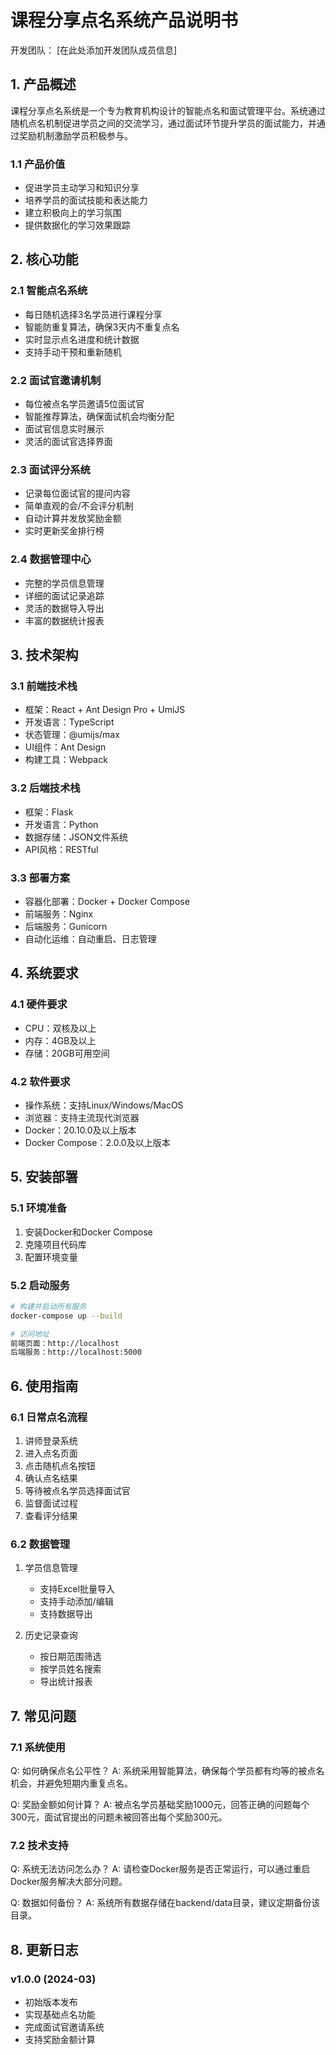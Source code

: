 # 课程分享点名系统产品说明书

开发团队：
[在此处添加开发团队成员信息]

## 1. 产品概述

课程分享点名系统是一个专为教育机构设计的智能点名和面试管理平台。系统通过随机点名机制促进学员之间的交流学习，通过面试环节提升学员的面试能力，并通过奖励机制激励学员积极参与。

### 1.1 产品价值
- 促进学员主动学习和知识分享
- 培养学员的面试技能和表达能力
- 建立积极向上的学习氛围
- 提供数据化的学习效果跟踪

## 2. 核心功能

### 2.1 智能点名系统
- 每日随机选择3名学员进行课程分享
- 智能防重复算法，确保3天内不重复点名
- 实时显示点名进度和统计数据
- 支持手动干预和重新随机

### 2.2 面试官邀请机制
- 每位被点名学员邀请5位面试官
- 智能推荐算法，确保面试机会均衡分配
- 面试官信息实时展示
- 灵活的面试官选择界面

### 2.3 面试评分系统
- 记录每位面试官的提问内容
- 简单直观的会/不会评分机制
- 自动计算并发放奖励金额
- 实时更新奖金排行榜

### 2.4 数据管理中心
- 完整的学员信息管理
- 详细的面试记录追踪
- 灵活的数据导入导出
- 丰富的数据统计报表

## 3. 技术架构

### 3.1 前端技术栈
- 框架：React + Ant Design Pro + UmiJS
- 开发语言：TypeScript
- 状态管理：@umijs/max
- UI组件：Ant Design
- 构建工具：Webpack

### 3.2 后端技术栈
- 框架：Flask
- 开发语言：Python
- 数据存储：JSON文件系统
- API风格：RESTful

### 3.3 部署方案
- 容器化部署：Docker + Docker Compose
- 前端服务：Nginx
- 后端服务：Gunicorn
- 自动化运维：自动重启、日志管理

## 4. 系统要求

### 4.1 硬件要求
- CPU：双核及以上
- 内存：4GB及以上
- 存储：20GB可用空间

### 4.2 软件要求
- 操作系统：支持Linux/Windows/MacOS
- 浏览器：支持主流现代浏览器
- Docker：20.10.0及以上版本
- Docker Compose：2.0.0及以上版本

## 5. 安装部署

### 5.1 环境准备
1. 安装Docker和Docker Compose
2. 克隆项目代码库
3. 配置环境变量

### 5.2 启动服务
```bash
# 构建并启动所有服务
docker-compose up --build

# 访问地址
前端页面：http://localhost
后端服务：http://localhost:5000
```

## 6. 使用指南

### 6.1 日常点名流程
1. 讲师登录系统
2. 进入点名页面
3. 点击随机点名按钮
4. 确认点名结果
5. 等待被点名学员选择面试官
6. 监督面试过程
7. 查看评分结果

### 6.2 数据管理
1. 学员信息管理
   - 支持Excel批量导入
   - 支持手动添加/编辑
   - 支持数据导出

2. 历史记录查询
   - 按日期范围筛选
   - 按学员姓名搜索
   - 导出统计报表

## 7. 常见问题

### 7.1 系统使用
Q: 如何确保点名公平性？
A: 系统采用智能算法，确保每个学员都有均等的被点名机会，并避免短期内重复点名。

Q: 奖励金额如何计算？
A: 被点名学员基础奖励1000元，回答正确的问题每个300元，面试官提出的问题未被回答出每个奖励300元。

### 7.2 技术支持
Q: 系统无法访问怎么办？
A: 请检查Docker服务是否正常运行，可以通过重启Docker服务解决大部分问题。

Q: 数据如何备份？
A: 系统所有数据存储在backend/data目录，建议定期备份该目录。

## 8. 更新日志

### v1.0.0 (2024-03)
- 初始版本发布
- 实现基础点名功能
- 完成面试官邀请系统
- 支持奖励金额计算